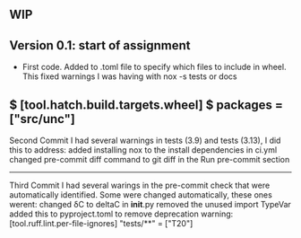 ## WIP


## Version 0.1: start of assignment

* First code.
Added to .toml file to specify which files to include in wheel. This fixed warnings I was having
with nox -s tests or docs

$ [tool.hatch.build.targets.wheel]
$ packages = ["src/unc"]
-----------------------------
Second Commit
I had several warnings in tests (3.9) and tests (3.13), I did this to address:
added installing nox to the install dependencies in ci.yml
changed pre-commit diff command to git diff in the Run pre-commit section

------------------------------------
Third Commit
I had several warings in the pre-commit check that were automatically identified. Some were changed automatically, these ones werent:
changed δC to deltaC in __init__.py 
removed the unused import TypeVar
added this to pyproject.toml to remove deprecation warning:
[tool.ruff.lint.per-file-ignores]
"tests/**" = ["T20"]
